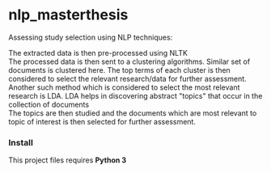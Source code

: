 # nlp_masterthesis

Assessing study selection using NLP techniques: 

The extracted data is then pre-processed using NLTK  
The processed data is then sent to a clustering algorithms. Similar set of documents is clustered here. The top terms of each cluster is then considered to select the relevant research/data for further assessment.   
Another such method which is considered to select the most relevant research is LDA. LDA helps in discovering abstract "topics" that occur in the collection of documents  
The topics are then studied and the documents which are most relevant to topic of interest is then selected for further assessment.


### Install

This project files requires **Python 3** 
